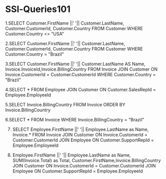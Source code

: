 # SSl-Queries101
1.SELECT Customer.FirstName ||' '|| Customer.LastName, Customer.CustomerId, Customer.Country FROM Customer
WHERE Customer.Country <> "USA"

2.SELECT Customer.FirstName ||' '|| Customer.LastName, Customer.CustomerId, Customer.Country FROM Customer
WHERE Customer.Country = "Brazil"

3.SELECT Customer.FirstName ||' '|| Customer.LastName AS Name, Invoice.InvoiceId,Invoice.BillingCountry FROM Invoice
JOIN Customer ON Invoice.CustomerId = Customer.CustomerId
WHERE Customer.Country = "Brazil"

4.SELECT * FROM Employee
JOIN Customer ON Customer.SalesRepId = Employee.EmployeeId

5.SELECT Invoice.BillingCountry FROM Invoice
ORDER BY Invoice.BillingCountry

6.SELECT * FROM Invoice
WHERE Invoice.BillingCountry = "Brazil"

7. SELECT Employee.FirstName ||' '|| Employee.LastName as Name, Invoice.*
FROM Invoice
JOIN Customer ON Invoice.CustomerId = Customer.CustomerId
JOIN Employee ON Customer.SupportRepId = Employee.EmployeeId

8. Employee.FirstName ||' '|| Employee.LastName as Name, SUM(Invoice.Total) as Total, Customer.FirstName,Invoice.BillingCountry
JOIN Customer ON Invoice.CustomerId = Customer.CustomerId
JOIN Employee ON Customer.SupportRepId = Employee.EmployeeId
